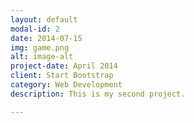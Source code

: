 ```yaml
---
layout: default
modal-id: 2
date: 2014-07-15
img: game.png
alt: image-alt
project-date: April 2014
client: Start Bootstrap
category: Web Development
description: This is my second project.

---
```

